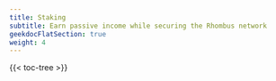 ```yaml
---
title: Staking
subtitle: Earn passive income while securing the Rhombus network
geekdocFlatSection: true
weight: 4
---
```


{{< toc-tree >}}